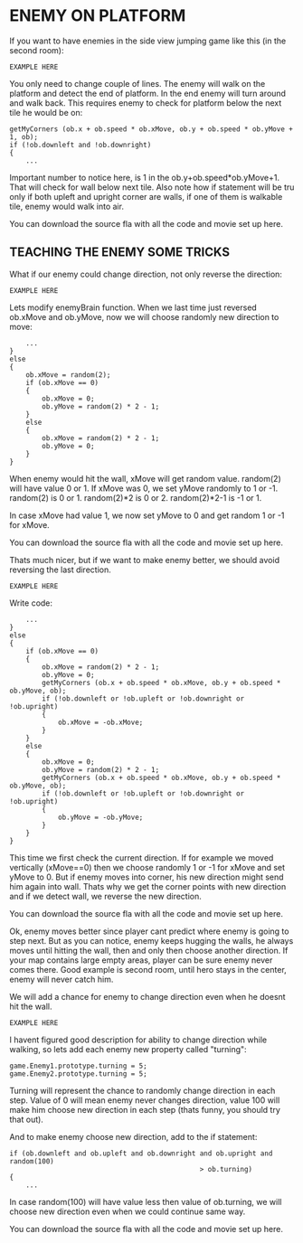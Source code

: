 # ENEMY ON PLATFORM

If you want to have enemies in the side view jumping game like this (in the second room):

```
EXAMPLE HERE
```

You only need to change couple of lines. The enemy will walk on the platform and detect the end of platform. In the end enemy will turn around and walk back. This requires enemy to check for platform below the next tile he would be on:

```
getMyCorners (ob.x + ob.speed * ob.xMove, ob.y + ob.speed * ob.yMove + 1, ob);
if (!ob.downleft and !ob.downright)
{
	...
```

Important number to notice here, is 1 in the ob.y+ob.speed*ob.yMove+1. That will check for wall below next tile. Also note how if statement will be tru only if both upleft and upright corner are walls, if one of them is walkable tile, enemy would walk into air.

You can download the source fla with all the code and movie set up here.


## TEACHING THE ENEMY SOME TRICKS

What if our enemy could change direction, not only reverse the direction:

```
EXAMPLE HERE
```


Lets modify enemyBrain function. When we last time just reversed ob.xMove and ob.yMove, now we will choose randomly new direction to move:

```
	...
}
else
{
	ob.xMove = random(2);
	if (ob.xMove == 0)
	{
		ob.xMove = 0;
		ob.yMove = random(2) * 2 - 1;
	}
	else
	{
		ob.xMove = random(2) * 2 - 1;
		ob.yMove = 0;
	}
}
```

When enemy would hit the wall, xMove will get random value. random(2) will have value 0 or 1. If xMove was 0, we set yMove randomly to 1 or -1.
random(2) is 0 or 1.
random(2)*2 is 0 or 2.
random(2)*2-1 is -1 or 1.

In case xMove had value 1, we now set yMove to 0 and get random 1 or -1 for xMove.

You can download the source fla with all the code and movie set up here.

 

Thats much nicer, but if we want to make enemy better, we should avoid reversing the last direction.

```
EXAMPLE HERE
```

Write code:

```
	...
}
else
{
	if (ob.xMove == 0)
	{
		ob.xMove = random(2) * 2 - 1;
		ob.yMove = 0;
		getMyCorners (ob.x + ob.speed * ob.xMove, ob.y + ob.speed * ob.yMove, ob);
		if (!ob.downleft or !ob.upleft or !ob.downright or !ob.upright)
		{
			ob.xMove = -ob.xMove;
		}
	}
	else
	{
		ob.xMove = 0;
		ob.yMove = random(2) * 2 - 1;
		getMyCorners (ob.x + ob.speed * ob.xMove, ob.y + ob.speed * ob.yMove, ob);
		if (!ob.downleft or !ob.upleft or !ob.downright or !ob.upright)
		{
			ob.yMove = -ob.yMove;
		}
	}
}
```

This time we first check the current direction. If for example we moved vertically (xMove==0) then we choose randomly 1 or -1 for xMove and set yMove to 0. But if enemy moves into corner, his new direction might send him again into wall. Thats why we get the corner points with new direction and if we detect wall, we reverse the new direction.

You can download the source fla with all the code and movie set up here.

 

Ok, enemy moves better since player cant predict where enemy is going to step next. But as you can notice, enemy keeps hugging the walls, he always moves until hitting the wall, then and only then choose another direction. If your map contains large empty areas, player can be sure enemy never comes there. Good example is second room, until hero stays in the center, enemy will never catch him.

We will add a chance for enemy to change direction even when he doesnt hit the wall.

```
EXAMPLE HERE
```

I havent figured good description for ability to change direction while walking, so lets add each enemy new property called "turning":

```
game.Enemy1.prototype.turning = 5;
game.Enemy2.prototype.turning = 5;
```

Turning will represent the chance to randomly change direction in each step. Value of 0 will mean enemy never changes direction, value 100 will make him choose new direction in each step (thats funny, you should try that out).

And to make enemy choose new direction, add to the if statement:

```
if (ob.downleft and ob.upleft and ob.downright and ob.upright and random(100)
				                               > ob.turning)
{
	...
```

In case random(100) will have value less then value of ob.turning, we will choose new direction even when we could continue same way.

You can download the source fla with all the code and movie set up here.


